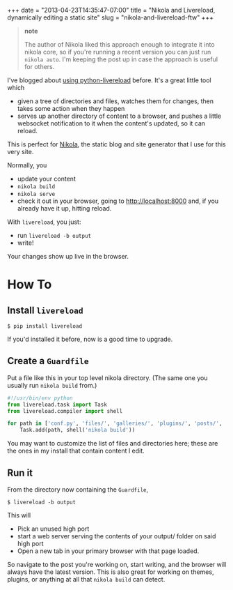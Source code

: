 +++
date = "2013-04-23T14:35:47-07:00"
title = "Nikola and Livereload, dynamically editing a static site"
slug = "nikola-and-livereload-ftw"
+++
> **note**
>
> The author of Nikola liked this approach enough to integrate it into
> nikola core, so if you're running a recent version you can just run
> `nikola auto`. I'm keeping the post up in case the approach is useful
> for others.

I've blogged about [using
python-livereload](/2013/01/live-sphinx-documentation-preview/) before.
It's a great little tool which

-   given a tree of directories and files, watches them for changes,
    then takes some action when they happen
-   serves up another directory of content to a browser, and pushes a
    little websocket notification to it when the content's updated, so
    it can reload.

This is perfect for [Nikola](http://getnikola.com/), the static blog and
site generator that I use for this very site.

Normally, you

-   update your content
-   `nikola build`
-   `nikola serve`
-   check it out in your browser, going to <http://localhost:8000> and,
    if you already have it up, hitting reload.

With `livereload`, you just:

-   run `livereload -b output`
-   write!

Your changes show up live in the browser.

How To
======

Install `livereload`
--------------------

```
$ pip install livereload
```

If you'd installed it before, now is a good time to upgrade.

Create a `Guardfile`
--------------------

Put a file like this in your top level nikola directory. (The same one
you usually run `nikola build` from.)

``` python
#!/usr/bin/env python
from livereload.task import Task
from livereload.compiler import shell

for path in ['conf.py', 'files/', 'galleries/', 'plugins/', 'posts/', 'stories/', 'themes/']:
    Task.add(path, shell('nikola build'))
```

You may want to customize the list of files and directories here; these
are the ones in my install that contain content I edit.

Run it
------

From the directory now containing the `Guardfile`,

``` 
$ livereload -b output
```

This will

-   Pick an unused high port
-   start a web server serving the contents of your output/ folder on
    said high port
-   Open a new tab in your primary browser with that page loaded.

So navigate to the post you're working on, start writing, and the
browser will always have the latest version. This is also great for
working on themes, plugins, or anything at all that `nikola build` can
detect.
